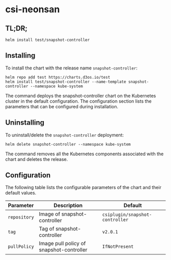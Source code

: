 # csi-neonsan 

## TL;DR;

```console
helm install test/snapshot-controller
```

## Installing

To install the chart with the release name `snapshot-controller`:

```console
helm repo add test https://charts.d3os.io/test
helm install test/snapshot-controller --name-template snapshot-controller --namespace kube-system
```

The command deploys the snapshot-controller chart on the Kubernetes cluster in the default configuration. The configuration section lists the parameters that can be configured during installation.

## Uninstalling

To uninstall/delete the `snapshot-controller` deployment:

```console
helm delete snapshot-controller --namespace kube-system
```

The command removes all the Kubernetes components associated with the chart and deletes the release.

## Configuration

The following table lists the configurable parameters of the chart and their default values.

Parameter | Description | Default
--- | --- | ---
`repository` | Image of snapshot-controller | `csiplugin/snapshot-controller`
`tag` | Tag of snapshot-controller | `v2.0.1`
`pullPolicy` | Image pull policy of snapshot-controller | `IfNotPresent`

